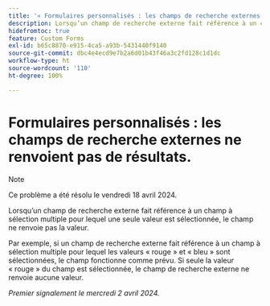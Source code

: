 ```yaml
---
title: '« Formulaires personnalisés : les champs de recherche externes ne renvoient pas de résultats. »'
description: Lorsqu’un champ de recherche externe fait référence à un champ à sélection multiple pour lequel une seule valeur est sélectionnée, le champ ne renvoie pas la valeur.
hidefromtoc: true
feature: Custom Forms
exl-id: b65c8870-e915-4ca5-a93b-5431440f9140
source-git-commit: dbc4e4ecd9e7b2a6d01b43f46a3c2fd128c1d1dc
workflow-type: ht
source-wordcount: '110'
ht-degree: 100%

---
```


# Formulaires personnalisés : les champs de recherche externes ne renvoient pas de résultats.

>[!NOTE]
>
>Ce problème a été résolu le vendredi 18 avril 2024.

Lorsqu’un champ de recherche externe fait référence à un champ à sélection multiple pour lequel une seule valeur est sélectionnée, le champ ne renvoie pas la valeur.

Par exemple, si un champ de recherche externe fait référence à un champ à sélection multiple pour lequel les valeurs « rouge » et « bleu » sont sélectionnées, le champ fonctionne comme prévu. Si seule la valeur « rouge » du champ est sélectionnée, le champ de recherche externe ne renvoie aucune valeur.

_Premier signalement le mercredi 2 avril 2024._
